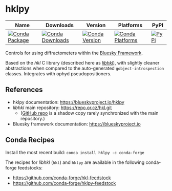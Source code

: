 hklpy
=====

| Name | Downloads | Version | Platforms | PyPI |
| --- | --- | --- | --- | --- |
| [![Conda Package](https://img.shields.io/badge/package-hklpy-green.svg)](https://anaconda.org/conda-forge/hklpy) | [![Conda Downloads](https://img.shields.io/conda/dn/conda-forge/hklpy.svg)](https://anaconda.org/conda-forge/hklpy) | [![Conda Version](https://img.shields.io/conda/vn/conda-forge/hklpy.svg)](https://anaconda.org/conda-forge/hklpy) | [![Conda Platforms](https://img.shields.io/conda/pn/conda-forge/hklpy.svg)](https://anaconda.org/conda-forge/hklpy) | [![PyPi](https://img.shields.io/pypi/v/hklpy.svg)](https://pypi.python.org/pypi/hklpy) |

Controls for using diffractometers within the [Bluesky
Framework](https://blueskyproject.io).

Based on the *hkl*  C library (described here as [*libhkl*](https://people.debian.org/~picca/hkl/hkl.html#)), with
slightly cleaner abstractions when compared to the auto-generated
`gobject-introspection` classes. Integrates with ophyd
pseudopositioners.

## References

- hklpy documentation: <https://blueskyproject.io/hklpy>
- *libhkl* main repository: <https://repo.or.cz/hkl.git>
  - ([GitHub repo](https://github.com/picca/hkl) is a shadow copy rarely
    synchronized with the main repository.)
- Bluesky framework documentation: <https://blueskyproject.io>

## Conda Recipes

Install the most recent build: `conda install hklpy -c conda-forge`

The recipes for *libhkl* (`hkl`) and `hklpy` are available in the following
conda-forge feedstocks:

- <https://github.com/conda-forge/hkl-feedstock>
- <https://github.com/conda-forge/hklpy-feedstock>
